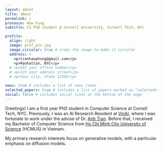 ```yaml
---
layout: about
title: about
permalink: /
pronouce: How Fung
subtitle: CS PhD student @ Cornell University, Cornell Tech, NYC

profile:
  align: right
  image: prof_pic.jpg
  image_circular: true # crops the image to make it circular
  address: >
    <p>tienhaophung@gmail.com</p>
    <p>Manhattan, NYC</p>
  # <p>555 your office number</p>
  # <p>123 your address street</p>
  # <p>Your City, State 12345</p>

news: true # includes a list of news items
selected_papers: true # includes a list of papers marked as "selected={true}"
social: false # includes social icons at the bottom of the page
---
```


<!-- Write your biography here. Tell the world about yourself. Link to your favorite [subreddit](http://reddit.com). You can put a picture in, too. The code is already in, just name your picture `prof_pic.jpg` and put it in the `img/` folder.

Put your address / P.O. box / other info right below your picture. You can also disable any these elements by editing `profile` property of the YAML header of your `_pages/about.md`. Edit `_bibliography/papers.bib` and Jekyll will render your [publications page](/al-folio/publications/) automatically.

Link to your social media connections, too. This theme is set up to use [Font Awesome icons](http://fortawesome.github.io/Font-Awesome/) and [Academicons](https://jpswalsh.github.io/academicons/), like the ones below. Add your Facebook, Twitter, LinkedIn, Google Scholar, or just disable all of them. -->

Greetings! I am a first year PhD student in Computer Science at Cornell Tech, NYC. Previously, I was an AI Research Resident at <a href="https://www.vinai.io/">VinAI</a>, where I was fortunate to work under the advise of Dr. <a href="https://scholar.google.com/citations?user=FYZ5ODQAAAAJ&hl=en/">Anh Tran</a>. Before that, I received my Bachelor of Computer Science from <a href="https://www.hcmus.edu.vn/">Ho Chi Minh City University of Science</a> (HCMUS) in Vietnam.

<!-- He earned an outstanding thesis award under the supervision of Dr. Ngoc Quoc Ly - the Head of the Department of Computer Vision and Cognitive Cybernetics at HCMUS.  -->

My primary research interests focus on generative models, with a particular emphasis on diffusion models.

<!-- I am currently interested in studying discrete diffusion frameworks and their applications to text, images, and beyond. -->

<!-- **Email**: tienhaophung (at) gmail (dot) com -->
